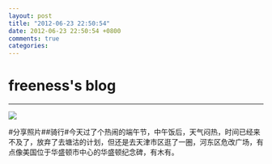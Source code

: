 ```yaml
---
layout: post
title: "2012-06-23 22:50:54"
date: 2012-06-23 22:50:54 +0800
comments: true
categories: 
---
```


# freeness's blog

----------

![](http://okqmqrbgo.bkt.clouddn.com/201206232250541.jpg)

>
\#分享照片\#\#骑行\#今天过了个热闹的端午节，中午饭后，天气闷热，时间已经来不及了，放弃了去塘沽的计划，但还是去天津市区逛了一圈，河东区危改广场，有点像美国位于华盛顿市中心的华盛顿纪念碑，有木有。